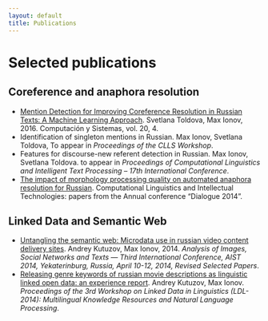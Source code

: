 ```yaml
---
layout: default
title: Publications
---
```


Selected publications
======================

Coreference and anaphora resolution
---------------------------------------

* [Mention Detection for Improving Coreference Resolution in Russian Texts: A Machine Learning Approach](http://www.cys.cic.ipn.mx/ojs/index.php/CyS/article/download/2480/2201).
Svetlana Toldova, Max Ionov, 2016. Computación y Sistemas, vol. 20, 4.
* Identification of singleton mentions in Russian. Max Ionov, Svetlana Toldova, To appear in *Proceedings of the CLLS Workshop*.
* Features for discourse-new referent detection in Russian. Max Ionov, Svetlana Toldova. to appear in *Proceedings of Computational Linguistics and Intelligent Text Processing – 17th International Conference*.
* [The impact of morphology processing quality on automated anaphora resolution for Russian](http://www.dialog-21.ru/digests/dialog2014/materials/pdf/IonovMKutuzovA.pdf). Computational Linguistics and Intellectual Technologies: papers from the Annual conference “Dialogue 2014”.

Linked Data and Semantic Web
----------------------------

* [Untangling the semantic web: Microdata use in russian video content delivery sites](http://ling.go.mail.ru/static/kutuzov-ionov-microdata.pdf). Andrey Kutuzov, Max Ionov, 2014. *Analysis of Images, Social Networks and Texts — Third International Conference, AIST 2014, Yekaterinburg, Russia, April 10-12, 2014, Revised Selected Papers*.
* [Releasing genre keywords of russian movie descriptions as linguistic linked open data: an experience report](http://ling.go.mail.ru/static/kutuzov-ionov-keyness.pdf). Andrey Kutuzov, Max Ionov. *Proceedings of the 3rd Workshop on Linked Data in Linguistics (LDL-2014): Multilingual Knowledge Resources and Natural Language Processing*.